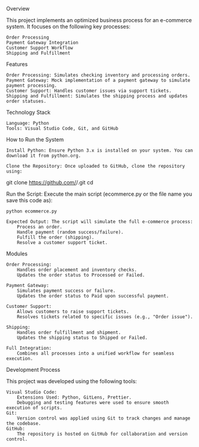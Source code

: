 Overview

This project implements an optimized business process for an e-commerce system. It focuses on the following key processes:

    Order Processing
    Payment Gateway Integration
    Customer Support Workflow
    Shipping and Fulfillment

Features

    Order Processing: Simulates checking inventory and processing orders.
    Payment Gateway: Mock implementation of a payment gateway to simulate payment processing.
    Customer Support: Handles customer issues via support tickets.
    Shipping and Fulfillment: Simulates the shipping process and updates order statuses.

Technology Stack

    Language: Python
    Tools: Visual Studio Code, Git, and GitHub

How to Run the System

    Install Python: Ensure Python 3.x is installed on your system. You can download it from python.org.

    Clone the Repository: Once uploaded to GitHub, clone the repository using:

git clone https://github.com/<your-username>/<repository-name>.git
cd <repository-name>

Run the Script: Execute the main script (ecommerce.py or the file name you save this code as):

    python ecommerce.py

    Expected Output: The script will simulate the full e-commerce process:
        Process an order.
        Handle payment (random success/failure).
        Fulfill the order (shipping).
        Resolve a customer support ticket.

Modules

    Order Processing:
        Handles order placement and inventory checks.
        Updates the order status to Processed or Failed.

    Payment Gateway:
        Simulates payment success or failure.
        Updates the order status to Paid upon successful payment.

    Customer Support:
        Allows customers to raise support tickets.
        Resolves tickets related to specific issues (e.g., "Order issue").

    Shipping:
        Handles order fulfillment and shipment.
        Updates the shipping status to Shipped or Failed.

    Full Integration:
        Combines all processes into a unified workflow for seamless execution.

Development Process

This project was developed using the following tools:

    Visual Studio Code:
        Extensions Used: Python, GitLens, Prettier.
        Debugging and testing features were used to ensure smooth execution of scripts.
    Git:
        Version control was applied using Git to track changes and manage the codebase.
    GitHub:
        The repository is hosted on GitHub for collaboration and version control.


